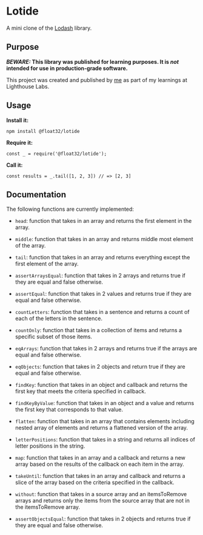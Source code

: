 # Lotide

A mini clone of the [Lodash](https://lodash.com) library.

## Purpose

**_BEWARE:_ This library was published for learning purposes. It is _not_ intended for use in production-grade software.**

This project was created and published by [me](https://github.com/djepi29) as part of my learnings at Lighthouse Labs. 

## Usage

**Install it:**

`npm install @float32/lotide`

**Require it:**

`const _ = require('@float32/lotide');`

**Call it:**

`const results = _.tail([1, 2, 3]) // => [2, 3]`

## Documentation

The following functions are currently implemented:
  * `head`: function that takes in an array and returns the first element in the array.

  * `middle`: function that takes in an array and returns middle most element of the array.
  * `tail`: function that takes in an array and returns everything except the first element of the array.
  * `assertArraysEqual`: function that takes in 2 arrays and returns true if they are equal and false otherwise.

  * `assertEqual`: function that takes in 2 values and returns true if they are equal and false otherwise.

  * `countLetters`: function that takes in a sentence and returns a count of each of the letters in the sentence.

  * `countOnly`:  function that takes in a collection of items and returns a specific subset of those items.
  * `eqArrays`: function that takes in 2 arrays and returns true if the arrays are equal and false otherwise.

  * `eqObjects`: function that takes in 2 objects and return true if they are equal and false otherwise.

  * `findKey`: function that takes in an object and callback and returns the first key that meets the criteria specified in callback.

  * `findKeyByValue`:  function that takes in an object and a value and returns the first key that corresponds to that value.

  * `flatten`: function that takes in an array that contains elements including nested array of elements and returns a flattened version of the array.

  * `letterPositions`: function that takes in a string and returns all indices of letter positions in the string.

  * `map`: function that takes in an array and a callback and returns a new array based on the results of the callback on each item in the array.

  * `takeUntil`: function that takes in an array and callback and returns a slice of the array based on the criteria specified in the callback.

  * `without`: function that takes in a source array and an itemsToRemove arrays and returns only the items from the source array that are not in the itemsToRemove array.

  * `assertObjectsEqual`: function that takes in 2 objects and returns true if they are equal and false otherwise.

